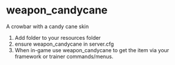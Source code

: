 # weapon_candycane
A crowbar with a candy cane skin

1. Add folder to your resources folder
2. ensure weapon_candycane in server.cfg
3. When in-game use weapon_candycane to get the item via your framework or trainer commands/menus.
